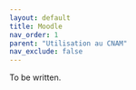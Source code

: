 ```yaml
---
layout: default
title: Moodle
nav_order: 1
parent: "Utilisation au CNAM"
nav_exclude: false
---
```


To be written.
